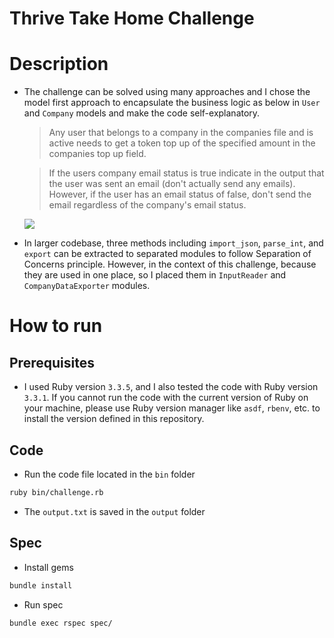 # Thrive Take Home Challenge

# Description

- The challenge can be solved using many approaches and I chose the model first approach to encapsulate the business logic as below in `User` and `Company` models and make the code self-explanatory.

  > Any user that belongs to a company in the companies file and is active
  > needs to get a token top up of the specified amount in the companies top up field.

  > If the users company email status is true indicate in the output that the user was sent an email (don't actually send any emails).
  > However, if the user has an email status of false, don't send the email regardless of the company's email status.

  [![](https://mermaid.ink/img/pako:eNqNkU1TgzAQhv_KTs60Q8pnOejY0g9n1IN4seAhQkqZQsJAUCvlvxsotuJFc8ruvu8-u0mNQh5R5KBtyt_DHSkE3D0GDOS58T0h4xcYja5gVrucllCVtIBXmnIWg-BAIORZTtjhujl5Zq34-EzLI8zr215PQpG80aHkgR9h4y9Y9HLKzi9G13_iOVS5BOwpG9R_u9xutkVL6gcBmpEkhVIQUZUgiurMXVwIq_Nof6hb3tL39kkOJWVRIrfuHD1-2eF_DrS6QNa-Jy0D_eo_TdeDpkhBGS1kOZJ_VLeKAIkdzWiAHHmNSLEPUMAaqSOV4N6BhchpF1FQlUdEUDchcUGy7ySNEsGL-9Ofh5xtk1ha5cshp0YfyBlhXR2rmq1PpyY2NANPDQUdkIO1yRjbE13FpqVhU7OtRkGfnMvGeIx107DUiWqYtq1bptk13HTFLUlLiS14Fe_6qPkCXOTCNw?type=png)](https://mermaid.live/edit#pako:eNqNkU1TgzAQhv_KTs60Q8pnOejY0g9n1IN4seAhQkqZQsJAUCvlvxsotuJFc8ruvu8-u0mNQh5R5KBtyt_DHSkE3D0GDOS58T0h4xcYja5gVrucllCVtIBXmnIWg-BAIORZTtjhujl5Zq34-EzLI8zr215PQpG80aHkgR9h4y9Y9HLKzi9G13_iOVS5BOwpG9R_u9xutkVL6gcBmpEkhVIQUZUgiurMXVwIq_Nof6hb3tL39kkOJWVRIrfuHD1-2eF_DrS6QNa-Jy0D_eo_TdeDpkhBGS1kOZJ_VLeKAIkdzWiAHHmNSLEPUMAaqSOV4N6BhchpF1FQlUdEUDchcUGy7ySNEsGL-9Ofh5xtk1ha5cshp0YfyBlhXR2rmq1PpyY2NANPDQUdkIO1yRjbE13FpqVhU7OtRkGfnMvGeIx107DUiWqYtq1bptk13HTFLUlLiS14Fe_6qPkCXOTCNw)

- In larger codebase, three methods including `import_json`, `parse_int`, and `export` can be extracted to separated modules to follow Separation of Concerns principle. However, in the context of this challenge, because they are used in one place, so I placed them in `InputReader` and `CompanyDataExporter` modules.

# How to run

## Prerequisites

- I used Ruby version `3.3.5`, and I also tested the code with Ruby version `3.3.1`. If you cannot run the code with the current version of Ruby on your machine, please use Ruby version manager like `asdf`, `rbenv`, etc. to install the version defined in this repository.

## Code

- Run the code file located in the `bin` folder

```sh
ruby bin/challenge.rb
```

- The `output.txt` is saved in the `output` folder

## Spec

- Install gems

```sh
bundle install
```

- Run spec

```sh
bundle exec rspec spec/
```
